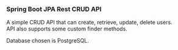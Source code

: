 ### Spring Boot JPA Rest CRUD API

A simple CRUD API that can create, retrieve, update, delete users.  
API also supports some custom finder methods.

Database chosen is PostgreSQL.